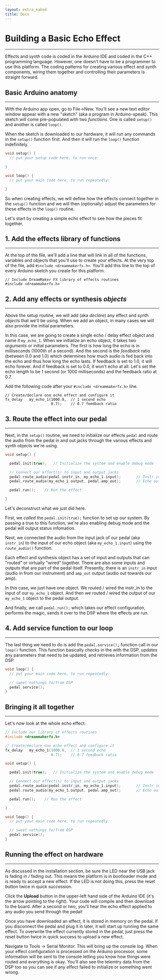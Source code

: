 ```yaml
---
layout: extra_naked
title: Docs
---
```


# Building a Basic Echo Effect
------

Effects and synth code is coded in the Arduino IDE and coded in the C++ programming language.  However, one doesn't have to be a programmer to use this platform.  The coding patterns for creating various effect and synth components, wiring them together and controlling their parameters is straight forward.


## Basic Arduino anatomy
------
With the Arduino app open, go to File->New.  You'll see a new text editor window appear with a new "sketch" (aka a program in Arduino-speak).  This sketch will come pre-populated with two *functions*. One is called `setup()` and another is called `loop()`.  

When the sketch is downloaded to our hardware, it will run any commands in the `setup()` function first.  And then it will run the `loop()` function indefinitely. 

``` C
void setup() {
  // put your setup code here, to run once:

}

void loop() {
  // put your main code here, to run repeatedly:

}
```

So when creating effects, we will define how the effects connect together in the `setup()` function and we will then (optionally) adjust the parameters for these effects in the `loop()` routine.

Let's start by creating a simple echo effect to see how the pieces fit together.

## 1. Add the effects library of functions
------

At the top of the file, we'll add a line that will link in all of the functions, variables and objects that you'll use to create your effects.  At the very top of the file, add `#include <dreammakerfx.h>`.  You'll add this line to the top of every Arduino sketch you create for this platform.

```
// Include DreamMaker FX library of effects routines
#include <dreammakerfx.h>
```


## 2. Add any effects or synthesis *objects*
------

Above the setup routine, we will add (aka *declare*) any effect and synth *objects* that we'll be using.  When we add an object, in many cases we will also provide the initial parameters.  

In this case, we are going to create a single echo / delay effect object and name it `my_echo_1`.  When we initialize an echo object, it takes two *arguments* or initial parameters.  The first is how long the echo is in milliseconds (1000th of a second).  And the second is the *feedback* ratio (between 0.0 and 1.0) which determines how much audio is fed back into the echo and thus how long the echo lasts.  If feedback is set to 1.0, it will echo forever.  And if feedback is set to 0.0, it won't echo at all.  Let's set the echo length to be 1 second (or 1000 milliseconds) and the feedback ratio at 0.7.

Add the following code after your `#include <dreammakerfx.h>` line.  


```
// Create/declare one echo effect and configure it
fx_delay   my_echo_1(1000.0,  // 1 second echo
                     0.7);    // 0.7 feedback ratio
```

## 3. Route the effect into our pedal
------

Next, in the `setup()` routine, we need to initialize our effects `pedal` and route the audio from the pedal in and out jacks through the various effects and synth objects we're using.  
``` C
void setup() {

  pedal.init(true);   // Initialize the system and enable debug mode

  // Connect our effect(s) to input and output jacks
  pedal.route_audio(pedal.instr_in, my_echo_1.input);		// Instr in -> echo in
  pedal.route_audio(my_echo_1.output, pedal.amp_out);		// Echo out -> Amp out

  pedal.run();    // Run the effect

}
```

Let's deconstruct what we just did here.

First, we *called* the `pedal.init(true);` function to set up our system.  By passing a true to this function, we're also enabling debug mode and the pedal will output status infomation.

Next, we connected the audio from the input jack of our pedal (aka `instr_in`) to the input of our echo object (aka `my_echo_1.input`) using the `route_audio()` function.  

Each effect and synthesis object has a set of input and outputs that can "routed" or virtually "wired" together.  There are also some inputs and outputs that are part of the pedal itself.  Presently, there is an `instr_in` input (audio in from our instrument) and `amp_out` output (audio out towards our amp).

In this case, we just have one object.  We routed / wired the instr_in to the input of our `my_echo_1` object.  And then we routed / wired the output of our `my_echo_1` object to the pedal output.

And finally, we call `pedal.run();` which takes our effect configuration, performs the magic, sends it over to the DSP where the effects are run.

## 4. Add service function to our loop
------

The last thing we need to do is add the `pedal.service();` function call in our `loop()` function.  This function basically checks in the with the DSP, updates any parameters that need to be updated, and retrieves information from the DSP.

``` C
void loop() {
  // put your main code here, to run repeatedly:

  // sweet nothings to/from DSP
  pedal.service();
}
```

## Bringing it all together
------
Let's now look at the whole echo effect:

``` C
// Include our library of effects routines
#include <dreammakerfx.h>

// Create/declare one echo effect and configure it
fx_delay   my_echo_1(1000.0,  // 1 second echo
                     0.7);    // 0.7 feedback ratio

void setup() {

  pedal.init(true);   // Initialize the system and enable debug mode

  // Connect our effect(s) to input and output jacks
  pedal.route_audio(pedal.instr_in, my_echo_1.input);		// Instr in -> echo in
  pedal.route_audio(my_echo_1.output, pedal.amp_out);		// Echo out -> Amp out

  pedal.run();    // Run the effect

}

void loop() {
  // put your main code here, to run repeatedly:

  // sweet nothings to/from DSP
  pedal.service();
}

```

## Running the effect on hardware
------

As discussed in the installation section, be sure the LED near the USB jack is fading in / fading out.  This means the platform is in bootloader mode and is ready to accept a new effect.  If the LED is not doing this, press the reset button twice in quick succession.

Click the __Upload__ button in the upper-left hand side of the Arduino IDE (it's the arrow pointing to the right).  Your code will compile and then download to the board.  After a second or two, you'll hear the echo effect applied to any audio you send through the pedal!

Once you have downloaded an effect, it is stored in memory on the pedal.  If you disconnect the pedal and plug it in later, it will start up running the same effect.  To overwrite the effect currently stored in the pedal, just press the reset button twice in quick success to upload a new effect.

Navigate to Tools -> Serial Monitor.  This will bring up the console log.  When your effect configuration is processed on the Arduino processor, some information will be sent to the console letting you know how things were routed and everything is okay.  You'll also see the telemtry data from the DSP too so you can see if any effect failed to initialize or something went wrong.
